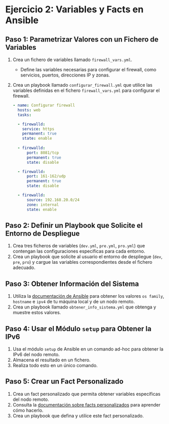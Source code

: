 # Ejercicio 2: Variables y Facts en Ansible

## Paso 1: Parametrizar Valores con un Fichero de Variables

1. Crea un fichero de variables llamado `firewall_vars.yml`.
   - Define las variables necesarias para configurar el firewall, como servicios, puertos, direcciones IP y zonas.
2. Crea un playbook llamado `configurar_firewall.yml` que utilice las variables definidas en el fichero `firewall_vars.yml` para configurar el firewall.

    ```yaml
    - name: Configurar firewall
      hosts: web
      tasks:

      - firewalld:
        service: https
        permanent: true
        state: enable
      
      - firewalld:
          port: 8081/tcp    
          permanent: true
          state: disable

      - firewalld:
          port: 161-162/udp    
          permanent: true
          state: disable

      - firewalld:
          source: 192.168.20.0/24   
          zone: internal
          state: enable
    ```
    
## Paso 2: Definir un Playbook que Solicite el Entorno de Despliegue

1. Crea tres ficheros de variables (`dev.yml`, `pre.yml`, `pro.yml`) que contengan las configuraciones específicas para cada entorno.
2. Crea un playbook que solicite al usuario el entorno de despliegue (`dev`, `pre`, `pro`) y cargue las variables correspondientes desde el fichero adecuado.

## Paso 3: Obtener Información del Sistema

1. Utiliza la [documentación de Ansible](https://docs.ansible.com/ansible/latest/collections/ansible/builtin/hostname_module.html) para obtener los valores `os family`, `hostname` e `ipv4` de tu máquina local y de un nodo remoto.
2. Crea un playbook llamado `obtener_info_sistema.yml` que obtenga y muestre estos valores.

## Paso 4: Usar el Módulo `setup` para Obtener la IPv6

1. Usa el módulo `setup` de Ansible en un comando ad-hoc para obtener la IPv6 del nodo remoto.
2. Almacena el resultado en un fichero.
3. Realiza todo esto en un único comando.

## Paso 5: Crear un Fact Personalizado

1. Crea un fact personalizado que permita obtener variables específicas del nodo remoto.
2. Consulta la [documentación sobre facts personalizados](https://docs.ansible.com/ansible/latest/playbook_guide/playbooks_vars_facts.html) para aprender cómo hacerlo.
3. Crea un playbook que defina y utilice este fact personalizado.